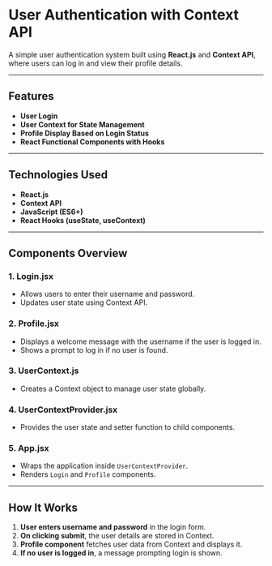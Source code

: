 # User Authentication with Context API

A simple user authentication system built using **React.js** and **Context API**, where users can log in and view their profile details.

---

## Features

- **User Login**
- **User Context for State Management**
- **Profile Display Based on Login Status**
- **React Functional Components with Hooks**

---

## Technologies Used

- **React.js**
- **Context API**
- **JavaScript (ES6+)**
- **React Hooks (useState, useContext)**

---

## Components Overview

### 1. **Login.jsx**

- Allows users to enter their username and password.
- Updates user state using Context API.

### 2. **Profile.jsx**

- Displays a welcome message with the username if the user is logged in.
- Shows a prompt to log in if no user is found.

### 3. **UserContext.js**

- Creates a Context object to manage user state globally.

### 4. **UserContextProvider.jsx**

- Provides the user state and setter function to child components.

### 5. **App.jsx**

- Wraps the application inside `UserContextProvider`.
- Renders `Login` and `Profile` components.

---

## How It Works

1. **User enters username and password** in the login form.
2. **On clicking submit**, the user details are stored in Context.
3. **Profile component** fetches user data from Context and displays it.
4. **If no user is logged in**, a message prompting login is shown.
